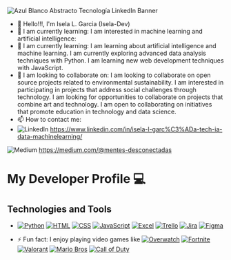 

<!---
Isela-dev/Isela-dev is a ✨ special ✨ repository because its `README.md` (this file) appears on your GitHub profile.
You can click the Preview link to take a look at your changes.
--->
![Azul Blanco Abstracto Tecnología LinkedIn Banner](https://github.com/user-attachments/assets/9e46b45c-3b9a-4000-99c6-a41e7c980c44)

- 👋 Hello!!!, I'm Isela L. Garcia (Isela-Dev)
- 👀 I am currently learning:
 I am interested in machine learning and artificial intelligence:
- 🌱 I am currently learning:
  I am learning about artificial intelligence and machine learning.
  I am currently exploring advanced data analysis techniques with Python.
  I am learning new web development techniques with JavaScript.
- 💞️ I am looking to collaborate on:
  I am looking to collaborate on open source projects related to environmental sustainability.
  I am interested in participating in projects that address social challenges through technology.
  I am looking for opportunities to collaborate on projects that combine art and technology.
  I am open to collaborating on initiatives that promote education in technology and data science.
- 📫 How to contact me:
- ![LinkedIn](https://img.shields.io/badge/LinkedIn-0077B5?style=for-the-badge&logo=linkedin&logoColor=white)
 https://www.linkedin.com/in/isela-l-garc%C3%ADa-tech-ia-data-machinelearning/

 ![Medium](https://img.shields.io/badge/Medium-12100E?style=for-the-badge&logo=medium&logoColor=white)
https://medium.com/@mentes-desconectadas

  # My Developer Profile 💻

## Technologies and Tools

- [![Python](https://img.shields.io/badge/Python-3776AB?style=for-the-badge&logo=python&logoColor=white)](YOUR_PYTHON_PROFILE_URL) [![HTML](https://img.shields.io/badge/HTML5-E34F26?style=for-the-badge&logo=html5&logoColor=white)](YOUR_HTML_PROFILE_URL) [![CSS](https://img.shields.io/badge/CSS3-1572B6?style=for-the-badge&logo=css3&logoColor=white)](YOUR_CSS_PROFILE_URL) [![JavaScript](https://img.shields.io/badge/JavaScript-F7DF1E?style=for-the-badge&logo=javascript&logoColor=black)](YOUR_JAVASCRIPT_PROFILE_URL) [![Excel](https://img.shields.io/badge/Excel-217346?style=for-the-badge&logo=microsoft-excel&logoColor=white)](YOUR_EXCEL_PROFILE_URL) [![Trello](https://img.shields.io/badge/Trello-0079BF?style=for-the-badge&logo=trello&logoColor=white)](YOUR_TRELLO_PROFILE_URL) [![Jira](https://img.shields.io/badge/Jira-0052CC?style=for-the-badge&logo=jira&logoColor=white)](YOUR_JIRA_PROFILE_URL) [![Figma](https://img.shields.io/badge/Figma-F24E1E?style=for-the-badge&logo=figma&logoColor=white)](https://www.figma.com/)

- ⚡ Fun fact: I enjoy playing video games like 
  [![Overwatch](https://img.shields.io/badge/Overwatch-3F51B5?style=for-the-badge&logo=overwatch&logoColor=white)](https://playoverwatch.com/)
  [![Fortnite](https://img.shields.io/badge/Fortnite-2CA8FF?style=for-the-badge&logo=fortnite&logoColor=white)](https://www.epicgames.com/fortnite/)
  [![Valorant](https://img.shields.io/badge/Valorant-9800E6?style=for-the-badge&logo=valorant&logoColor=white)](https://playvalorant.com/)
  [![Mario Bros](https://img.shields.io/badge/Mario%20Bros-DC291E?style=for-the-badge&logo=mariobros&logoColor=white)](https://www.nintendo.com/games/detail/super-mario-bros-deluxe-switch/)
  [![Call of Duty](https://img.shields.io/badge/Call%20of%20Duty-000000?style=for-the-badge&logo=callofduty&logoColor=white)](https://www.callofduty.com/)



  
